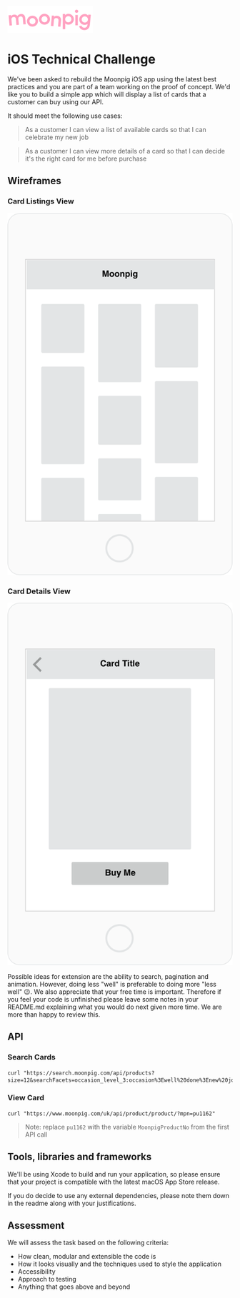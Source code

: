 ![alt text](img/moonpig-logo.png "Moonpig")

# iOS Technical Challenge

We've been asked to rebuild the Moonpig iOS app using the latest best practices and you are part of a team working on the proof of concept. We'd like you to build a simple app which will display a list of cards that a customer can buy using our API.

It should meet the following use cases:

> As a customer I can view a list of available cards so that I can celebrate my new job

> As a customer I can view more details of a card so that I can decide it's the right card for me before purchase

## Wireframes

### Card Listings View

![Card listings page wireframe](img/wireframe1.png "Card listings page wireframe")

### Card Details View

![Card details page wireframe](img/wireframe2.png "Card details page wireframe")

Possible ideas for extension are the ability to search, pagination and animation. However, doing less "well" is preferable to doing more "less well" 😉. We also appreciate that your free time is important. Therefore if you feel your code is unfinished please leave some notes in your README.md explaining what you would do next given more time. We are more than happy to review this.

## API

### Search Cards

```
curl "https://search.moonpig.com/api/products?size=12&searchFacets=occasion_level_3:occasion%3Ewell%20done%3Enew%20job"
```

### View Card

```
curl "https://www.moonpig.com/uk/api/product/product/?mpn=pu1162"
```

> Note: replace `pu1162` with the variable `MoonpigProductNo` from the first API call

## Tools, libraries and frameworks

We'll be using Xcode to build and run your application, so please ensure that your project is compatible with the latest macOS App Store release.

If you do decide to use any external dependencies, please note them down in the readme along with your justifications.

## Assessment

We will assess the task based on the following criteria:

- How clean, modular and extensible the code is
- How it looks visually and the techniques used to style the application
- Accessibility
- Approach to testing
- Anything that goes above and beyond
